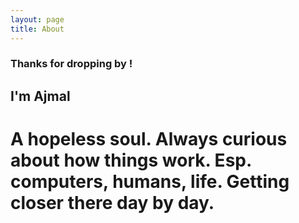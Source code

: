 ```yaml
---
layout: page
title: About
---
```


### Thanks for dropping by !
## I'm Ajmal
# A hopeless soul. Always curious about how things work. Esp. computers, humans, life. Getting closer there day by day.  
